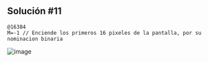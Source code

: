 ## Solución #11

```
@16384 
M=-1 // Enciende los primeros 16 pixeles de la pantalla, por su nominacion binaria
```

![image](https://github.com/user-attachments/assets/7ea55335-d6b8-44a3-a3cf-ccdca1c615ea)
